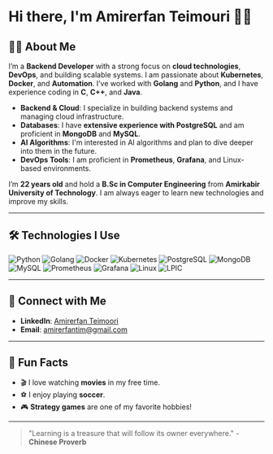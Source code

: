 # Hi there, I'm Amirerfan Teimouri 👨‍💻

## 👨‍💻 About Me

I’m a **Backend Developer** with a strong focus on **cloud technologies**, **DevOps**, and building scalable systems. I am passionate about **Kubernetes**, **Docker**, and **Automation**. I’ve worked with **Golang** and **Python**, and I have experience coding in **C**, **C++**, and **Java**.

- **Backend & Cloud**: I specialize in building backend systems and managing cloud infrastructure.
- **Databases**: I have **extensive experience with PostgreSQL** and am proficient in **MongoDB** and **MySQL**.
- **AI Algorithms**: I'm interested in AI algorithms and plan to dive deeper into them in the future.
- **DevOps Tools**: I am proficient in **Prometheus**, **Grafana**, and Linux-based environments.
  
I’m **22 years old** and hold a **B.Sc in Computer Engineering** from **Amirkabir University of Technology**. I am always eager to learn new technologies and improve my skills.

---

## 🛠️ Technologies I Use

<p>
  <img alt="Python" src="https://img.shields.io/badge/-Python-3776AB?style=flat-square&logo=Python"/>
  <img alt="Golang" src="https://img.shields.io/badge/-Golang-00ADD8?style=flat-square&logo=Go"/>
  <img alt="Docker" src="https://img.shields.io/badge/-Docker-2496ED?style=flat-square&logo=Docker"/>
  <img alt="Kubernetes" src="https://img.shields.io/badge/-Kubernetes-326CE5?style=flat-square&logo=Kubernetes"/>
  <img alt="PostgreSQL" src="https://img.shields.io/badge/-PostgreSQL-4169E1?style=flat-square&logo=postgresql"/>
  <img alt="MongoDB" src="https://img.shields.io/badge/-MongoDB-47A248?style=flat-square&logo=MongoDB"/>
  <img alt="MySQL" src="https://img.shields.io/badge/-MySQL-4479A1?style=flat-square&logo=mysql"/>
  <img alt="Prometheus" src="https://img.shields.io/badge/-Prometheus-E65342?style=flat-square&logo=Prometheus"/>
  <img alt="Grafana" src="https://img.shields.io/badge/-Grafana-FF3333?style=flat-square&logo=Grafana"/>
  <img alt="Linux" src="https://img.shields.io/badge/-Linux-FCC624?style=flat-square&logo=Linux"/>
  <img alt="LPIC" src="https://img.shields.io/badge/-LPIC-4A90E2?style=flat-square&logo=Linux"/>
</p>

---

## 📧 Connect with Me

- **LinkedIn**: [Amirerfan Teimoori](https://www.linkedin.com/in/amirerfantim/)
- **Email**: [amirerfantim@gmail.com](mailto:amirerfantim@gmail.com)

---

## 🎉 Fun Facts

- 🎬 I love watching **movies** in my free time.
- ⚽ I enjoy playing **soccer**.
- 🎮 **Strategy games** are one of my favorite hobbies!

---

> "Learning is a treasure that will follow its owner everywhere." - **Chinese Proverb**
